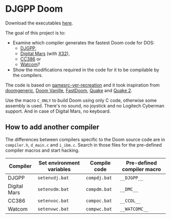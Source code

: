 # DJGPP Doom
Download the executables [here](https://github.com/FrenkelS/djdoom/releases).

The goal of this project is to:
* Examine which compiler generates the fastest Doom code for DOS:
  - [DJGPP](https://github.com/andrewwutw/build-djgpp),
  - [Digital Mars](https://digitalmars.com) (with [X32](https://github.com/Olde-Skuul/KitchenSink/tree/master/sdks/dos/x32)),
  - [CC386](https://ladsoft.tripod.com/cc386_compiler.html) or
  - [Watcom](https://github.com/open-watcom/open-watcom-v2)?
* Show the modifications required in the code for it to be compilable by the compilers.

The code is based on [gamesrc-ver-recreation](https://bitbucket.org/gamesrc-ver-recreation/doom/src/master)
and it took inspiration from
[doomgeneric](https://github.com/ozkl/doomgeneric),
[Doom Vanille](https://github.com/AXDOOMER/doom-vanille),
[FastDoom](https://github.com/viti95/FastDoom),
[Quake](https://github.com/id-Software/Quake) and
[Quake 2](https://github.com/id-Software/Quake-2).

Use the macro `C_ONLY` to build Doom using only C code, otherwise some assembly is used.
There's no sound, no joystick and no Logitech Cyberman support.
And in case of Digital Mars, no keyboard.

## How to add another compiler
The differences between compilers specific to the Doom source code are in `compiler.h`, `d_main.c` and `i_ibm.c`.
Search in those files for the pre-defined compiler macros and start hacking.

|Compiler    |Set environment variables|Compile code|Pre-defined compiler macro|
|------------|-------------------------|------------|--------------------------|
|DJGPP       |`setenvdj.bat`           |`compdj.bat`|`__DJGPP__`               |
|Digital Mars|`setenvdm.bat`           |`compdm.bat`|`__DMC__`                 |
|CC386       |`setenvoc.bat`           |`compoc.bat`|`__CCDL__`                |
|Watcom      |`setenvwc.bat`           |`compwc.bat`|`__WATCOMC__`             |
